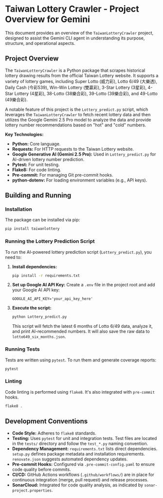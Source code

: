 # Taiwan Lottery Crawler - Project Overview for Gemini

This document provides an overview of the `TaiwanLotteryCrawler` project, designed to assist the Gemini CLI agent in understanding its purpose, structure, and operational aspects.

## Project Overview

The `TaiwanLotteryCrawler` is a Python package that scrapes historical lottery drawing results from the official Taiwan Lottery website. It supports a variety of lottery games, including Super Lotto (威力彩), Lotto 6/49 (大樂透), Daily Cash (今彩539), Win-Win Lottery (雙贏彩), 3-Star Lottery (3星彩), 4-Star Lottery (4星彩), 38-Lotto (38樂合彩), 39-Lotto (39樂合彩), and 49-Lotto (49樂合彩).

A notable feature of this project is the `Lottery_predict.py` script, which leverages the `TaiwanLotteryCrawler` to fetch recent lottery data and then utilizes the Google Gemini 2.5 Pro model to analyze the data and provide lottery number recommendations based on "hot" and "cold" numbers.

**Key Technologies:**
*   **Python:** Core language.
*   **Requests:** For HTTP requests to the Taiwan Lottery website.
*   **Google Generative AI (Gemini 2.5 Pro):** Used in `Lottery_predict.py` for AI-driven lottery number prediction.
*   **Pytest:** For unit testing.
*   **Flake8:** For code linting.
*   **Pre-commit:** For managing Git pre-commit hooks.
*   **python-dotenv:** For loading environment variables (e.g., API keys).

## Building and Running

### Installation

The package can be installed via pip:

```bash
pip install taiwanlottery
```

### Running the Lottery Prediction Script

To run the AI-powered lottery prediction script (`Lottery_predict.py`), you need to:

1.  **Install dependencies:**
    ```bash
    pip install -r requirements.txt
    ```
2.  **Set up Google AI API Key:**
    Create a `.env` file in the project root and add your Google AI API key:
    ```
    GOOGLE_AI_API_KEY='your_api_key_here'
    ```
3.  **Execute the script:**
    ```bash
    python Lottery_predict.py
    ```
    This script will fetch the latest 6 months of Lotto 6/49 data, analyze it, and print AI-recommended numbers. It will also save the raw data to `lotto649_six_months.json`.

### Running Tests

Tests are written using `pytest`. To run them and generate coverage reports:

```bash
pytest
```

### Linting

Code linting is performed using `flake8`. It's also integrated with `pre-commit` hooks.

```bash
flake8 .
```

## Development Conventions

*   **Code Style:** Adheres to `flake8` standards.
*   **Testing:** Uses `pytest` for unit and integration tests. Test files are located in the `tests/` directory and follow the `test_*.py` naming convention.
*   **Dependency Management:** `requirements.txt` lists direct dependencies. `setup.py` defines package metadata and installation requirements. `renovate.json` suggests automated dependency updates.
*   **Pre-commit Hooks:** Configured via `.pre-commit-config.yaml` to ensure code quality before commits.
*   **CI/CD:** GitHub Actions workflows (`.github/workflows/`) are in place for continuous integration (merge, pull request) and release processes.
*   **SonarCloud:** Integrated for code quality analysis, as indicated by `sonar-project.properties`.
